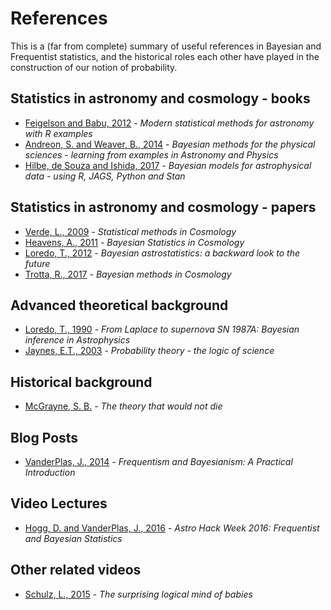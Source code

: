 # References

This is a (far from complete) summary of useful references in Bayesian and Frequentist statistics, and the historical roles each other have played in the construction of our notion of probability. 


## Statistics in astronomy and cosmology - books

- [Feigelson and Babu, 2012](http://www.cambridge.org/fr/academic/subjects/physics/astronomy-general/modern-statistical-methods-astronomy-r-applications?format=HB&isbn=9780521767279) - *Modern statistical methods for astronomy with R examples*  
- [Andreon, S. and Weaver, B., 2014](http://www.springer.com/fr/book/9783319152868) - *Bayesian methods for the physical sciences - learning from examples in Astronomy and Physics*  
- [Hilbe, de Souza and Ishida, 2017](http://www.bayesianmethodsforastrophysicaldata.com) - *Bayesian models for astrophysical data - using R, JAGS, Python and Stan*  


## Statistics in astronomy and cosmology - papers

- [Verde, L., 2009](https://arxiv.org/abs/0911.3105) - *Statistical methods in Cosmology*  
- [Heavens, A., 2011](http://astrostatistics.psu.edu/su11scma5/HeavensLecturesSCMAVfull.pdf) - *Bayesian Statistics in Cosmology*  
- [Loredo, T., 2012](https://arxiv.org/pdf/1208.3036.pdf) - *Bayesian astrostatistics: a backward look to the future*  
- [Trotta, R., 2017](https://arxiv.org/pdf/1701.01467.pdf) - *Bayesian methods in Cosmology*  

## Advanced theoretical background

- [Loredo, T., 1990](http://bayes.wustl.edu/gregory/articles.pdf) - *From Laplace to supernova SN 1987A: Bayesian inference in Astrophysics*  
- [Jaynes, E.T., 2003](https://books.google.fr/books/about/Probability_Theory.html?id=tTN4HuUNXjgC&printsec=frontcover&source=kp_read_button&redir_esc=y#v=onepage&q&f=false) - *Probability theory - the logic of science*  

## Historical background

- [McGrayne, S. B.](https://yalebooks.yale.edu/book/9780300188226/theory-would-not-die) - *The theory that would not die*  

## Blog Posts

- [VanderPlas, J., 2014](http://jakevdp.github.io/blog/2014/03/11/frequentism-and-bayesianism-a-practical-intro/) - *Frequentism and Bayesianism: A Practical Introduction*  

## Video Lectures

- [Hogg, D. and VanderPlas, J., 2016](https://www.youtube.com/watch?v=EjnR_Ehz-9M) - *Astro Hack Week 2016: Frequentist and Bayesian Statistics*  

## Other related videos

- [Schulz, L., 2015](https://www.ted.com/talks/laura_schulz_the_surprisingly_logical_minds_of_babies) - *The surprising logical mind of babies*  
